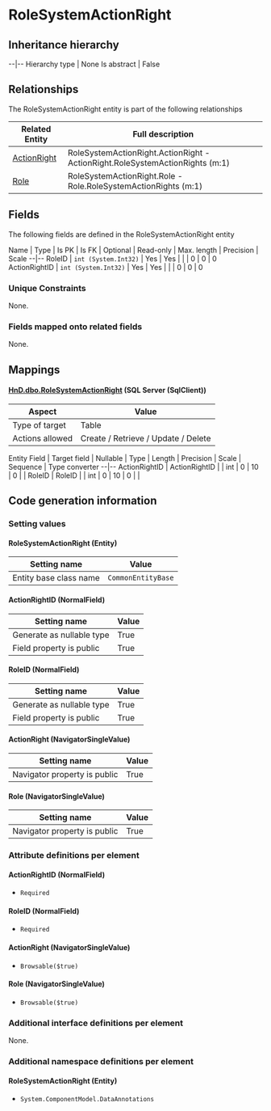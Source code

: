 ﻿RoleSystemActionRight
================

## Inheritance hierarchy

--|--
Hierarchy type | None
Is abstract | False

## Relationships

The RoleSystemActionRight entity is part of the following relationships 

Related Entity | Full description 
--|--
[ActionRight](../../_DefaultGroup/Entities/ActionRight.htm) | RoleSystemActionRight.ActionRight - ActionRight.RoleSystemActionRights (m:1) 
[Role](../../_DefaultGroup/Entities/Role.htm) | RoleSystemActionRight.Role - Role.RoleSystemActionRights (m:1) 

## Fields

The following fields are defined in the RoleSystemActionRight entity 

Name | Type | Is PK | Is FK | Optional | Read-only | Max. length | Precision | Scale
--|--
RoleID | `int (System.Int32)` |  Yes | Yes |  |  | 0 | 0 | 0
ActionRightID | `int (System.Int32)` |  Yes | Yes |  |  | 0 | 0 | 0

### Unique Constraints
None.

### Fields mapped onto related fields
None.

## Mappings

#### [HnD.dbo.RoleSystemActionRight](../../../SQL_Server_SqlClient/HnD/dbo/RoleSystemActionRight.htm) (SQL Server (SqlClient))

Aspect | Value
--|--
Type of target | Table
Actions allowed | Create / Retrieve / Update / Delete

Entity Field | Target field | Nullable | Type | Length | Precision | Scale | Sequence | Type converter
--|--
ActionRightID | ActionRightID |  | int | 0 | 10 | 0 |  | 
RoleID | RoleID |  | int | 0 | 10 | 0 |  | 

## Code generation information

### Setting values
#### RoleSystemActionRight (Entity)
Setting name | Value
--|--
Entity base class name | `CommonEntityBase`

#### ActionRightID (NormalField)
Setting name | Value
--|--
Generate as nullable type | True
Field property is public | True

#### RoleID (NormalField)
Setting name | Value
--|--
Generate as nullable type | True
Field property is public | True

#### ActionRight (NavigatorSingleValue)
Setting name | Value
--|--
Navigator property is public | True

#### Role (NavigatorSingleValue)
Setting name | Value
--|--
Navigator property is public | True

### Attribute definitions per element

#### ActionRightID (NormalField)

* `Required`

#### RoleID (NormalField)

* `Required`

#### ActionRight (NavigatorSingleValue)

* `Browsable($true)`

#### Role (NavigatorSingleValue)

* `Browsable($true)`


### Additional interface definitions per element

None.

### Additional namespace definitions per element

#### RoleSystemActionRight (Entity)

* `System.ComponentModel.DataAnnotations`

